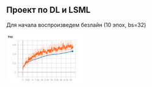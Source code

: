 ## Проект по DL и LSML

Для начала воспроизведем безлайн (10 эпох, bs=32)

<img src="./img/lrap.png" alt="drawing" width="200"/>

